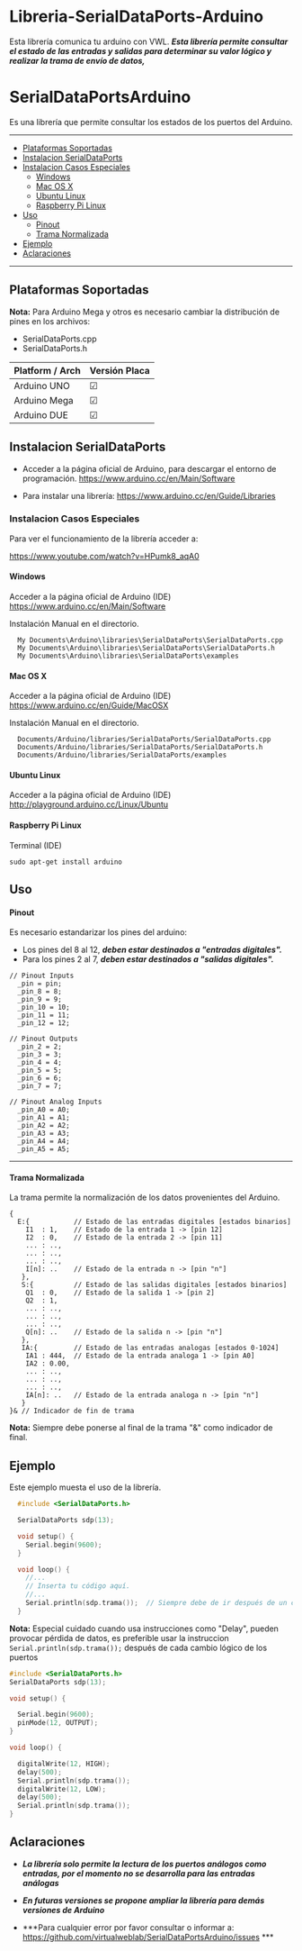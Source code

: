 Libreria-SerialDataPorts-Arduino
==========================

Esta librería comunica tu arduino con VWL.
***Esta librería permite consultar el estado de las entradas y salidas para determinar su valor lógico y realizar la trama de envío de datos,***

# SerialDataPortsArduino

Es una librería que permite consultar los estados de los puertos del Arduino.

***

* [Plataformas Soportadas](#plataformas-soportadas)
* [Instalacion SerialDataPorts](#instalacion-serialdataports)
* [Instalacion Casos Especiales](#instalacion-casos-especiales)
  * [Windows](#windows)
  * [Mac OS X](#mac-os-x)
  * [Ubuntu Linux](#ubuntu-linux)
  * [Raspberry Pi Linux](#raspberry-pi-linux)
* [Uso](#uso)
  * [Pinout](#pinout)
  * [Trama Normalizada](#trama-normalizada)
* [Ejemplo](#ejemplo)
* [Aclaraciones](#aclaraciones)

***
## Plataformas Soportadas

**Nota:** Para Arduino Mega  y otros es necesario cambiar la distribución de pines en los archivos:
- SerialDataPorts.cpp
- SerialDataPorts.h

| Platform / Arch | Versión Placa|
|       ---       | --- |
| Arduino UNO    |  ☑  |  
| Arduino Mega   |  ☑  |  
| Arduino DUE |  ☑  |  

## Instalacion SerialDataPorts

- Acceder a la página oficial de Arduino, para descargar el entorno de programación. https://www.arduino.cc/en/Main/Software

- Para instalar una librería: https://www.arduino.cc/en/Guide/Libraries

### Instalacion Casos Especiales

Para ver el funcionamiento de la librería acceder a:

https://www.youtube.com/watch?v=HPumk8_aqA0

#### Windows

Acceder a la página oficial de Arduino (IDE)
https://www.arduino.cc/en/Main/Software

Instalación Manual en el directorio.
```
  My Documents\Arduino\libraries\SerialDataPorts\SerialDataPorts.cpp
  My Documents\Arduino\libraries\SerialDataPorts\SerialDataPorts.h
  My Documents\Arduino\libraries\SerialDataPorts\examples
```

#### Mac OS X

Acceder a la página oficial de Arduino (IDE)
https://www.arduino.cc/en/Guide/MacOSX

Instalación Manual en el directorio.
```
  Documents/Arduino/libraries/SerialDataPorts/SerialDataPorts.cpp
  Documents/Arduino/libraries/SerialDataPorts/SerialDataPorts.h
  Documents/Arduino/libraries/SerialDataPorts/examples
```

#### Ubuntu Linux
Acceder a la página oficial de Arduino (IDE)
http://playground.arduino.cc/Linux/Ubuntu

#### Raspberry Pi Linux

Terminal (IDE)
```
sudo apt-get install arduino
```

## Uso


#### Pinout

Es necesario estandarizar los pines del arduino:

- Los pines del 8 al 12, ***deben estar destinados a "entradas digitales".***
- Para los pines 2 al 7, ***deben estar destinados a "salidas digitales".***

```
// Pinout Inputs
  _pin = pin;
  _pin_8 = 8;
  _pin_9 = 9;
  _pin_10 = 10;
  _pin_11 = 11;
  _pin_12 = 12;

// Pinout Outputs
  _pin_2 = 2;
  _pin_3 = 3;
  _pin_4 = 4;
  _pin_5 = 5;
  _pin_6 = 6;
  _pin_7 = 7;

// Pinout Analog Inputs
  _pin_A0 = A0;
  _pin_A1 = A1;
  _pin_A2 = A2;
  _pin_A3 = A3;
  _pin_A4 = A4;
  _pin_A5 = A5;
```
***

#### Trama Normalizada

La trama permite la normalización de los datos provenientes del Arduino.

```
{
  E:{           // Estado de las entradas digitales [estados binarios]
    I1  : 1,    // Estado de la entrada 1 -> [pin 12]
    I2  : 0,    // Estado de la entrada 2 -> [pin 11]
    ... : ..,
    ... : ..,
    ... : ..,
    I[n]: ..    // Estado de la entrada n -> [pin "n"]
   },
   S:{          // Estado de las salidas digitales [estados binarios]
    Q1  : 0,    // Estado de la salida 1 -> [pin 2]
    Q2  : 1,
    ... : ..,
    ... : ..,
    ... : ..,
    Q[n]: ..    // Estado de la salida n -> [pin "n"]
   },
   IA:{         // Estado de las entradas analogas [estados 0-1024]
    IA1 : 444,  // Estado de la entrada analoga 1 -> [pin A0]
    IA2 : 0.00,
    ... : ..,
    ... : ..,
    ... : ..,
    IA[n]: ..   // Estado de la entrada analoga n -> [pin "n"]
   }
}& // Indicador de fin de trama
```

**Nota:** Siempre debe ponerse al final de la trama "&" como indicador de final.

## Ejemplo

Este ejemplo muesta el uso de la librería.


```cpp
  #include <SerialDataPorts.h>

  SerialDataPorts sdp(13);

  void setup() {
    Serial.begin(9600);
  }

  void loop() {
    //...
    // Inserta tu código aquí.
    //...
    Serial.println(sdp.trama());  // Siempre debe de ir después de un cambio de estado lógico.
  }
```

**Nota:** Especial cuidado cuando usa instrucciones como "Delay", pueden provocar
pérdida de datos, es preferible usar la instruccion `Serial.println(sdp.trama());`
después de cada cambio lógico de los puertos

```cpp
#include <SerialDataPorts.h>
SerialDataPorts sdp(13);

void setup() {

  Serial.begin(9600);
  pinMode(12, OUTPUT);
}

void loop() {

  digitalWrite(12, HIGH);   
  delay(500);   
  Serial.println(sdp.trama());  
  digitalWrite(12, LOW);    
  delay(500);
  Serial.println(sdp.trama());
}
```
## Aclaraciones


- ***La librería solo permite la lectura de los puertos análogos como entradas,
por el momento no se desarrolla para las entradas análogas***

- ***En futuras versiones se propone ampliar la librería para demás versiones de Arduino***

- ***Para cualquier error por favor consultar o informar a: https://github.com/virtualweblab/SerialDataPortsArduino/issues ***
